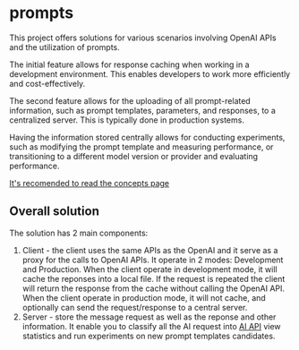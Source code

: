 # prompts
This project offers solutions for various scenarios involving OpenAI APIs and the utilization of prompts.

The initial feature allows for response caching when working in a development environment. This enables developers to work more efficiently and cost-effectively.

The second feature allows for the uploading of all prompt-related information, such as prompt templates, parameters, and responses, to a centralized server. This is typically done in production systems.

Having the information stored centrally allows for conducting experiments, such as modifying the prompt template and measuring performance, or transitioning to a different model version or provider and evaluating performance.

[It's recomended to read the concepts page](https://github.com/blinq-io/prompts/wiki/Concepts-page)

## Overall solution
The solution has 2 main components:
1. Client - the client uses the same APIs as the OpenAI and it serve as a proxy for the calls to OpenAI APIs. It operate in 2 modes: Development and Production. 
    When the client operate in development mode, it will cache the reponses into a local file. If the request is repeated the client will return the response from the cache without calling the OpenAI API.
    When the client operate in production mode, it will not cache, and optionally can send the request/response to a central server.
2. Server - store the message request as well as the reponse and other information. It enable you to classify all the AI request into [AI API](https://github.com/blinq-io/prompts/wiki/Concepts-page) view statistics and run experiments on new prompt templates candidates.
